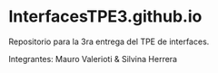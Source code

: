 # InterfacesTPE3.github.io

Repositorio para la 3ra entrega del TPE de interfaces.

Integrantes: Mauro Valerioti & Silvina Herrera

